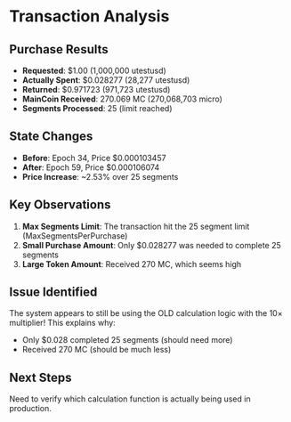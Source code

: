 # Transaction Analysis

## Purchase Results
- **Requested**: $1.00 (1,000,000 utestusd)
- **Actually Spent**: $0.028277 (28,277 utestusd)
- **Returned**: $0.971723 (971,723 utestusd)
- **MainCoin Received**: 270.069 MC (270,068,703 micro)
- **Segments Processed**: 25 (limit reached)

## State Changes
- **Before**: Epoch 34, Price $0.000103457
- **After**: Epoch 59, Price $0.000106074
- **Price Increase**: ~2.53% over 25 segments

## Key Observations

1. **Max Segments Limit**: The transaction hit the 25 segment limit (MaxSegmentsPerPurchase)
2. **Small Purchase Amount**: Only $0.028277 was needed to complete 25 segments
3. **Large Token Amount**: Received 270 MC, which seems high

## Issue Identified

The system appears to still be using the OLD calculation logic with the 10× multiplier! This explains why:
- Only $0.028 completed 25 segments (should need more)
- Received 270 MC (should be much less)

## Next Steps

Need to verify which calculation function is actually being used in production.